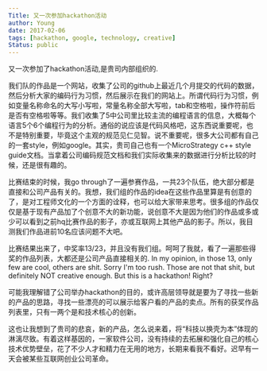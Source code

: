 ```yaml
---
Title: 又一次参加hackathon活动
author: Young
date: 2017-02-06
tags: [hackathon, google, technology, creative]
Status: public
---
```


又一次参加了hackathon活动,是贵司内部组织的.

我们队的作品是一个网站，收集了公司的github上最近几个月提交的代码的数据，然后分析大家的编码行为习惯，然后展示在我们的网站上。所谓代码行为习惯，例如变量名称命名的大写小写啦，常量名称全部大写啦，tab和空格啦，操作符前后是否有空格啦等等。我们收集了5中公司里比较主流的编程语言的信息，大概每个语言5个6个编程行为的分析。通俗的说应该是代码风格吧，这东西说重要呢，也不是特别重要，毕竟这个主观的规范见仁见智。说不重要呢，很多大公司都有自己的一套style，例如google。其实，贵司自己也有一个MicroStrategy c++ style guide文档。当拿着公司编码规范文档和我们实际收集来的数据进行分析比较的时候，还是很有趣的。

比赛结束的时候，我go through了一遍参赛作品，一共23个队伍，绝大部分都是直接和公司产品有关的。我想，我们组的作品的idea在这些作品里算是有创意的了，是对工程师文化的一个方面的诠释，也可以给大家带来思考。很多组的作品仅仅是基于现有产品加了个创意不大的新功能，说创意不大是因为他们的作品或多或少可以看到之前hq比赛作品的影子，亦或互联网上其他产品的影子。所以，我目测我们作品进前10名应该问题不大吧。

比赛结果出来了，中奖率13/23，并且没有我们组。呵呵了我就，看了一遍那些得奖的作品列表，大都还是公司产品直接相关的. In my opinion, in those 13, only few are cool, others are shit. Sorry I'm too rush. Those are not that shit, but definitely NOT creative enough. But this is a hackathon! Right?

可能我理解错了公司举办hackathon的目的，或许高层领导就是要为了寻找一些新的产品的思路，寻找一些漂亮的可以展示给客户看的产品的卖点。所有的获奖作品列表里，只有一两个是和技术核心的创新。

这也让我想到了贵司的悲哀，新的产品，怎么说来着，将“科技以换壳为本”体现的淋漓尽致。有着这样基因的，一家软件公司，没有持续的去拓展和强化自己的核心技术优势壁垒，花了不少人才和精力在无用的地方，长期来看我不看好。迟早有一天会被某些互联网创业公司革命。